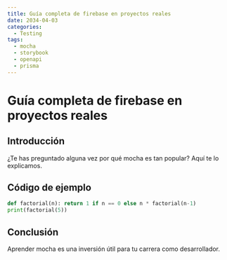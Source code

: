```yaml
---
title: Guía completa de firebase en proyectos reales
date: 2034-04-03
categories:
  - Testing
tags:
  - mocha
  - storybook
  - openapi
  - prisma
---
```


# Guía completa de firebase en proyectos reales

## Introducción

¿Te has preguntado alguna vez por qué mocha es tan popular? Aquí te lo explicamos.

## Código de ejemplo

```python
def factorial(n): return 1 if n == 0 else n * factorial(n-1)
print(factorial(5))
```

## Conclusión

Aprender mocha es una inversión útil para tu carrera como desarrollador.